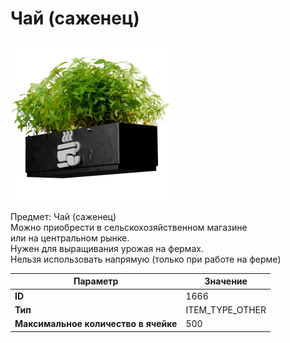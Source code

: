 # Чай (саженец)

![Item Image](../img/1666.webp?raw=true)

Предмет: Чай (саженец)<br>Можно приобрести в сельскохозяйственном магазине<br>или на центральном рынке.<br>Нужен для выращивания урожая на фермах.<br>Нельзя использовать напрямую (только при работе на ферме)


| Параметр | Значение |
|----------|----------|
| **ID** | 1666 |
| **Тип** | ITEM_TYPE_OTHER |
| **Максимальное количество в ячейке** | 500 |

